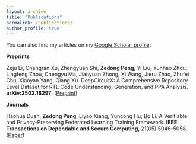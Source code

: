 ```yaml
---
layout: archive
title: "Publications"
permalink: /publications/
author_profile: true
---
```


You can also find my articles on my [Google Scholar profile](https://scholar.google.com/citations?user=t4pdXJEAAAAJ).

**Preprints**

Zeju Li, Changran Xu, Zhengyuan Shi, **Zedong Peng**, Yi Liu, Yunhao Zhou, Lingfeng Zhou, Chengyu Ma, Jianyuan Zhong, Xi Wang, Jieru Zhao, Zhufei Chu, Xiaoyan Yang, Qiang Xu. DeepCircuitX: A Comprehensive Repository-Level Dataset for RTL Code Understanding, Generation, and PPA Analysis. **arXiv:2502.18297**. ([Preprint](https://arxiv.org/abs/2502.18297))

**Journals**

Haohua Duan, **Zedong Peng**, Liyao Xiang, Yuncong Hu, Bo Li. A Verifiable and Privacy-Preserving Federated Learning Training Framework. **IEEE Transactions on Dependable and Secure Computing**, 21(05):5046-5058. ([Paper](https://doi.ieeecomputersociety.org/10.1109/TDSC.2024.3369658))